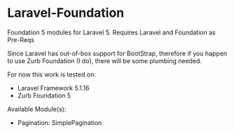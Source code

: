 # Laravel-Foundation

Foundation 5 modules for Laravel 5. Requires Laravel and Foundation as Pre-Reqs

Since Laravel has out-of-box support for BootStrap, therefore if you happen to use Zurb Foundation (I do), there will be some plumbing needed.

For now this work is tested on:
- Laravel Framework 5.1.16
- Zurb Foundation 5

Available Module(s):
- Pagination: SimplePagination
